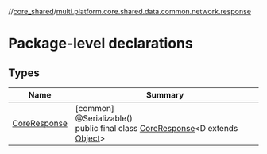 //[core_shared](../../index.md)/[multi.platform.core.shared.data.common.network.response](index.md)

# Package-level declarations

## Types

| Name | Summary |
|---|---|
| [CoreResponse](-core-response/index.md) | [common]<br>@Serializable()<br>public final class [CoreResponse](-core-response/index.md)&lt;D extends [Object](https://developer.android.com/reference/kotlin/java/lang/Object.html)&gt; |
